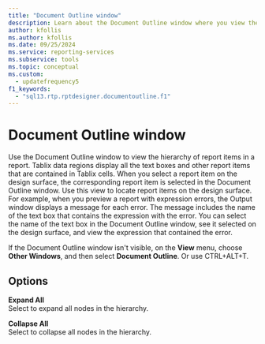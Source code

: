 ```yaml
---
title: "Document Outline window"
description: Learn about the Document Outline window where you view the hierarchy of report items in a report.
author: kfollis
ms.author: kfollis
ms.date: 09/25/2024
ms.service: reporting-services
ms.subservice: tools
ms.topic: conceptual
ms.custom:
  - updatefrequency5
f1_keywords:
  - "sql13.rtp.rptdesigner.documentoutline.f1"
---
```

# Document Outline window
  Use the Document Outline window to view the hierarchy of report items in a report. Tablix data regions display all the text boxes and other report items that are contained in Tablix cells. When you select a report item on the design surface, the corresponding report item is selected in the Document Outline window. Use this view to locate report items on the design surface. For example, when you preview a report with expression errors, the Output window displays a message for each error. The message includes the name of the text box that contains the expression with the error. You can select the name of the text box in the Document Outline window, see it selected on the design surface, and view the expression that contained the error.  
  
If the Document Outline window isn't visible, on the **View** menu, choose **Other Windows**, and then select **Document Outline**.
Or use CTRL+ALT+T.
  
## Options  
 **Expand All**  
 Select to expand all nodes in the hierarchy.  
  
 **Collapse All**  
 Select to collapse all nodes in the hierarchy.  
  
  
